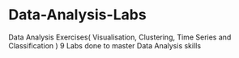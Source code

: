 # Data-Analysis-Labs
Data Analysis Exercises( Visualisation, Clustering, Time Series and Classification )
9 Labs done to master Data Analysis skills
